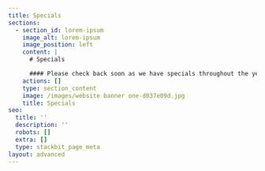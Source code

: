 ```yaml
---
title: Specials
sections:
  - section_id: lorem-ipsum
    image_alt: lorem-ipsum
    image_position: left
    content: |
      # Specials

      #### Please check back soon as we have specials throughout the year!
    actions: []
    type: section_content
    image: /images/website banner one-d037e09d.jpg
    title: Specials
seo:
  title: ''
  description: ''
  robots: []
  extra: []
  type: stackbit_page_meta
layout: advanced
---
```

